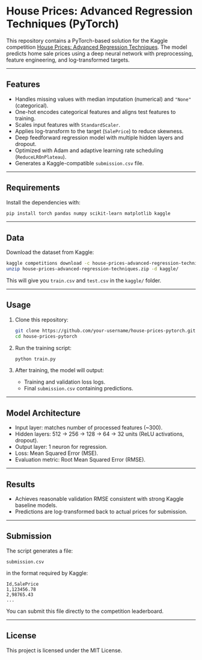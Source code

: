 # House Prices: Advanced Regression Techniques (PyTorch)

This repository contains a PyTorch-based solution for the Kaggle competition [House Prices: Advanced Regression Techniques](https://www.kaggle.com/c/house-prices-advanced-regression-techniques).
The model predicts home sale prices using a deep neural network with preprocessing, feature engineering, and log-transformed targets.

---

## Features

* Handles missing values with median imputation (numerical) and `"None"` (categorical).
* One-hot encodes categorical features and aligns test features to training.
* Scales input features with `StandardScaler`.
* Applies log-transform to the target (`SalePrice`) to reduce skewness.
* Deep feedforward regression model with multiple hidden layers and dropout.
* Optimized with Adam and adaptive learning rate scheduling (`ReduceLROnPlateau`).
* Generates a Kaggle-compatible `submission.csv` file.

---

## Requirements

Install the dependencies with:

```bash
pip install torch pandas numpy scikit-learn matplotlib kaggle
```

---

## Data

Download the dataset from Kaggle:

```bash
kaggle competitions download -c house-prices-advanced-regression-techniques
unzip house-prices-advanced-regression-techniques.zip -d kaggle/
```

This will give you `train.csv` and `test.csv` in the `kaggle/` folder.

---

## Usage

1. Clone this repository:

   ```bash
   git clone https://github.com/your-username/house-prices-pytorch.git
   cd house-prices-pytorch
   ```

2. Run the training script:

   ```bash
   python train.py
   ```

3. After training, the model will output:

   * Training and validation loss logs.
   * Final `submission.csv` containing predictions.

---

## Model Architecture

* Input layer: matches number of processed features (~300).
* Hidden layers: 512 → 256 → 128 → 64 → 32 units (ReLU activations, dropout).
* Output layer: 1 neuron for regression.
* Loss: Mean Squared Error (MSE).
* Evaluation metric: Root Mean Squared Error (RMSE).

---

## Results

* Achieves reasonable validation RMSE consistent with strong Kaggle baseline models.
* Predictions are log-transformed back to actual prices for submission.

---

## Submission

The script generates a file:

```
submission.csv
```

in the format required by Kaggle:

```
Id,SalePrice
1,123456.78
2,98765.43
...
```

You can submit this file directly to the competition leaderboard.

---

## License

This project is licensed under the MIT License.
